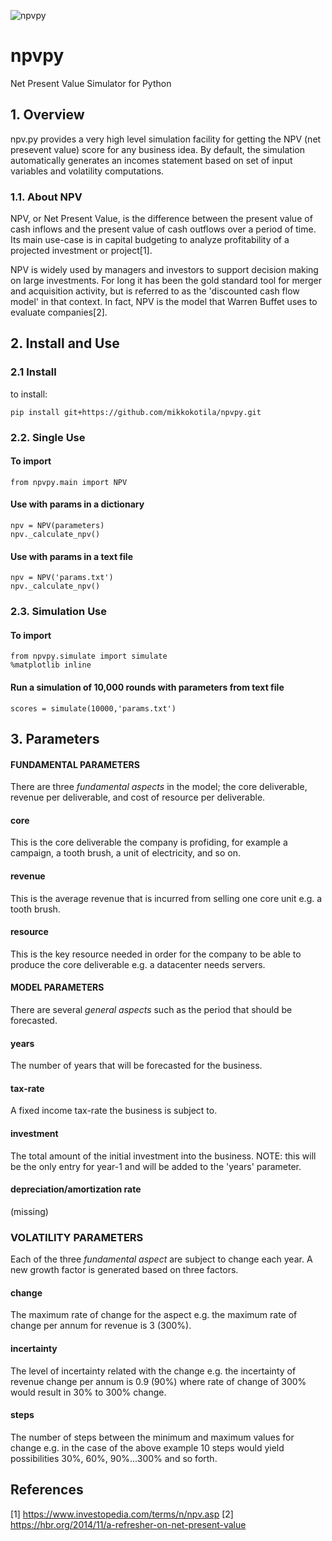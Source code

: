 ![npvpy](https://raw.githubusercontent.com/mikkokotila/npvpy/master/logo.png)

# npvpy
Net Present Value Simulator for Python

## 1. Overview 

npv.py provides a very high level simulation facility for getting the NPV (net presevent value) score for any business idea. By default, the simulation automatically generates an incomes statement based on set of input variables and volatility computations. 

### 1.1. About NPV

NPV, or Net Present Value, is the difference between the present value of cash inflows and the present value of cash outflows over a period of time. Its main use-case is in capital budgeting to analyze profitability of a projected investment or project[1].

NPV is widely used by managers and investors to support decision making on large investments. For long it has been the gold standard tool for merger and acquisition activity, but is referred to as the 'discounted cash flow model' in that context. In fact, NPV is the model that Warren Buffet uses to evaluate companies[2]. 


## 2. Install and Use

### 2.1 Install 

to install: 

    pip install git+https://github.com/mikkokotila/npvpy.git

### 2.2. Single Use

#### To import

    from npvpy.main import NPV

#### Use with params in a dictionary

    npv = NPV(parameters)
    npv._calculate_npv()
    
#### Use with params in a text file 

    npv = NPV('params.txt')
    npv._calculate_npv()
    
### 2.3. Simulation Use

#### To import
    
    from npvpy.simulate import simulate
    %matplotlib inline

#### Run a simulation of 10,000 rounds with parameters from text file

    scores = simulate(10000,'params.txt')

## 3. Parameters

#### FUNDAMENTAL PARAMETERS

There are three *fundamental aspects* in the model; the core deliverable, revenue per deliverable, and cost of resource per deliverable. 

#### core 

This is the core deliverable the company is profiding, for example a campaign, a tooth brush, a unit of electricity, and so on. 

#### revenue

This is the average revenue that is incurred from selling one core unit e.g. a tooth brush. 

#### resource

This is the key resource needed in order for the company to be able to produce the core deliverable e.g. a datacenter needs servers. 

#### MODEL PARAMETERS 

There are several *general aspects* such as the period that should be forecasted. 

#### years

The number of years that will be forecasted for the business. 

#### tax-rate

A fixed income tax-rate the business is subject to. 

#### investment

The total amount of the initial investment into the business. NOTE: this will be the only entry for year-1 and will be added to the 'years' parameter.  

#### depreciation/amortization rate

(missing)

### VOLATILITY PARAMETERS 

Each of the three *fundamental aspect* are subject to change each year. A  new growth factor is generated based on three factors.

#### change 

The maximum rate of change for the aspect e.g. the maximum rate of change  per annum for revenue is 3 (300%).

#### incertainty

The level of incertainty related with the change e.g. the incertainty of revenue change per annum is 0.9 (90%) where rate of change of 300% would result in 30% to 300% change. 

#### steps

The number of steps between the minimum and maximum values for change e.g. in the case of the above example 10 steps would yield possibilities 30%, 60%, 90%...300% and so forth. 

## References

[1] https://www.investopedia.com/terms/n/npv.asp
[2] https://hbr.org/2014/11/a-refresher-on-net-present-value
